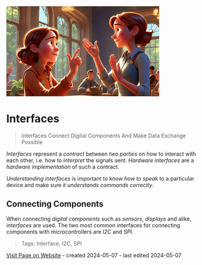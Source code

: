 <img src="/assets/images/interface.png" width="80%" height="80%" />
 
# Interfaces

> Interfaces Connect Digital Components And Make Data Exchange Possible

*Interfaces* represent a *contract* between *two parties* on how to interact with each other, i.e. how to *interpret* the signals sent. *Hardware interfaces* are a *hardware implementation* of such a contract. 

*Understanding interfaces* is important to know *how to speak* to a particular device and make sure *it understands commands correctly*.

## Connecting Components

When connecting *digital components* such as *sensors*, *displays* and alike, *interfaces* are used. The two most common interfaces for connecting components with microcontrollers are *I2C* and *SPI*.


> Tags: Interface, I2C, SPI

[Visit Page on Website](https://done.land/fundamentals/interface?076732051108241158) - created 2024-05-07 - last edited 2024-05-07
